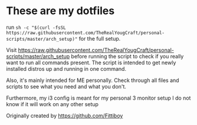 # These are my dotfiles
run `sh -c "$(curl -fsSL https://raw.githubusercontent.com/TheRealYougCraft/personal-scripts/master/arch_setup)"` for the full setup.

Visit https://raw.githubusercontent.com/TheRealYougCraft/personal-scripts/master/arch_setup before running the script to check if you really want to run all commands present. The script is intended to get newly installed distros up and running in one command.

Also, it's mainly intended for ME personally. Check through all files and scripts to see what you need and what you don't.

Furthermore, my i3 config is meant for my personal 3 monitor setup I do not know if it will work on any other setup

Originally created by https://github.com/Fittiboy
